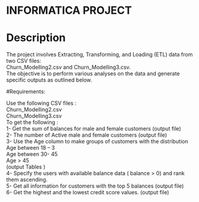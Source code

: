 # INFORMATICA PROJECT
# Description
The project involves Extracting, Transforming, and Loading (ETL) data from two CSV files:  
Churn_Modelling2.csv and Churn_Modelling3.csv.   
The objective is to perform various analyses on the data and generate specific outputs as outlined below.

#Requirements: 

Use the following CSV files :   
Churn_Modelling2.csv    
Churn_Modelling3.csv  
To get the following :  
1- Get the sum of balances for male and female customers (output file)  
2- The number of Active male and female customers (output file)  
3- Use the Age column to make groups of customers with the distribution   
Age between 18 – 3  
Age between 30- 45  
Age > 45  
(output Tables )  
4- Specify the users with available balance data ( balance > 0) and rank them ascending.  
5- Get all information for customers with the top 5 balances (output file)  
6- Get the highest and the lowest credit score values. (output file)  
